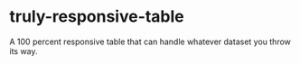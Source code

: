 # truly-responsive-table
A 100 percent responsive table that can handle whatever dataset you throw its way.
